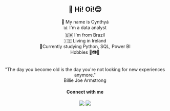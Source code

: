 <h2 align='center'>👋 Hi! Oi!😊</h2> 

<p align='center'>
👩 My name is Cynthyá<br>
📊 I'm a data analyst<br>
🇧🇷 I'm from Brazil<br>
🇮🇪 Living in Ireland<br>
🌱Currently studying Python, SQL, Power BI<br> 
Hobbies 🎵📷🚴<br><br>
</p>

<p align='center'>
"The day you become old is the day you're not looking for new experiences anymore."<br> 
Billie Joe Armstrong
</p>

<!--
<p align='center'>
  <img height="200px" align="center" src="https://github-readme-stats.vercel.app/api/?username=cynthyah"/> <br>
  <a href="#"><img src="https://visitor-badge.glitch.me/badge?page_id=Cynthyah.Cynthyahc??style=for-the-badge&logo=appveyor"></a><br>
  Thanks for visiting!
</p>

### Skills
<img align="left" alt="Skill" src="https://user-images.githubusercontent.com/.png" />
<p>&nbsp;</p>

https://activity-graph.herokuapp.com/graph?username=Cynthyah&theme=xcode
-->



<h4 align="center">Connect with me </h4>
<p align="center">
<a href="https://www.linkedin.com/in/cynthyabelloni/"><img src="https://img.shields.io/badge/-blue?style=flat&logo=Linkedin&logoColor=white"/></a>
<a href="mailto:cynthya.belloni@gmail.com"><img src="https://img.shields.io/badge/-D14836?style=flat&logo=Gmail&logoColor=white"/></a>
